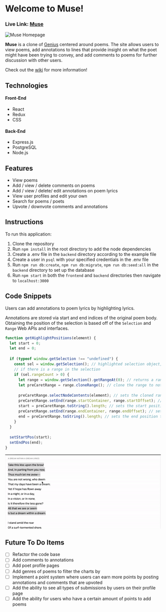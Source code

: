 # Welcome to Muse!

### **Live Link: [Muse](https://aa-muse.herokuapp.com/)**

![Muse Homepage](/readme/homepage.gif)

**Muse** is a clone of [Genius](https://genius.com/) centered around poems. The site allows users to view poems, add annotations to lines that provide insight on what the poet might have been trying to convey, and add comments to poems for further discussion with other users.

Check out the [wiki](https://github.com/hye-kim/muse-app/wiki) for more information!

## Technologies

#### Front-End

- React
- Redux
- CSS

#### Back-End

- Express.js
- PostgreSQL
- Node.js

## Features

- View poems
- Add / view / delete comments on poems
- Add / view / delete/ edit annotations on poem lyrics
- View user profiles and edit your own
- Search for poems / poets
- Upvote / downvote comments and annotations

## Instructions

To run this application:

1. Clone the repository
2. Run `npm install` in the root directory to add the node dependencies
3. Create a .env file in the `backend` directory according to the example file
4. Create a user in `psql` with your specified credentials in the .env file
5. Run `npm run db:create`, `npm run db:migrate`, `npm run db:seed:all` in the `backend` directory to set up the database
6. Run `npm start` in both the `frontend` and `backend` directories then navigate to `localhost:3000`

## Code Snippets

Users can add annotations to poem lyrics by highlighting lyrics.

Annotations are stored via start and end indices of the original poem body. Obtaining the position of the selection is based off of the `Selection` and `Range` Web APIs and interfaces.

```js
function getHighlightPositions(element) {
  let start = 0;
  let end = 0;

  if (typeof window.getSelection !== "undefined") {
    const sel = window.getSelection(); // highlighted selection object, which represents the text selected by user
    // if there is a range in the selection
    if (sel.rangeCount > 0) {
      let range = window.getSelection().getRangeAt(0); // returns a range object which contains the startOffset and endOffset
      let preCaretRange = range.cloneRange(); // clone the range to not mutate the original range

      preCaretRange.selectNodeContents(element); // sets the cloned range to contain the contents of the element, startOffset = 0, endOffset = the number of child nodes in the element
      preCaretRange.setEnd(range.startContainer, range.startOffset); // sets the end position of the range to the number of characters from the start of the start container to the boundary point of the range
      start = preCaretRange.toString().length; // sets the start position to the length of the range in string form
      preCaretRange.setEnd(range.endContainer, range.endOffset); // sets the end position of the range to the number of characters from the start of the endContainer to the boundary point of the range
      end = preCaretRange.toString().length; // sets the end position to the length of the range in string form
    }
  }

  setStartPos(start);
  setEndPos(end);
}
```
![Muse Annotation](/readme/annotation.gif)


## Future To Do Items
- [ ] Refactor the code base
- [ ] Add comments to annotations
- [ ] Add poet profile pages
- [ ] Add genres of poems to filter the charts by
- [ ] Implement a point system where users can earn more points by posting annotations and comments that are upvoted
- [ ] Add the ability to see all types of submissions by users on their profile page
- [ ] Add the ability for users who have a certain amount of points to add poems
